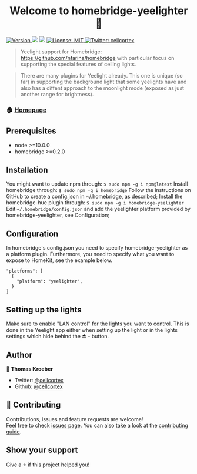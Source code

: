 <h1 align="center">Welcome to homebridge-yeelighter 👋</h1>
<p>
  <a href="https://www.npmjs.com/package/homebridge-yeelighter" target="_blank">
    <img alt="Version" src="https://img.shields.io/npm/v/homebridge-yeelighter.svg">
  </a>
  <img src="https://img.shields.io/badge/node-%3E%3D10.0.0-blue.svg" />
  <img src="https://img.shields.io/badge/homebridge-%3E%3D0.2.0-blue.svg" />
  <a href="#" target="_blank">
    <img alt="License: MIT" src="https://img.shields.io/badge/License-MIT-yellow.svg" />
  </a>
  <a href="https://twitter.com/cellcortex" target="_blank">
    <img alt="Twitter: cellcortex" src="https://img.shields.io/twitter/follow/cellcortex.svg?style=social" />
  </a>
</p>

> Yeelight support for Homebridge: https://github.com/nfarina/homebridge with particular focus on supporting the special features of ceiling lights.

> There are many plugins for Yeelight already. This one is unique (so far) in supporting the
> background light that some yeelights have and also has a diffent approach to the moonlight mode (exposed as just another range for brightness).

### 🏠 [Homepage](https://github.com/cellcortex/homebridge-yeelighter)

## Prerequisites

- node >=10.0.0
- homebridge >=0.2.0

## Installation

You might want to update npm through:
`$ sudo npm -g i npm@latest`
Install homebridge through:
`$ sudo npm -g i homebridge`
Follow the instructions on GitHub to create a config.json in ~/.homebridge, as described;
Install the homebridge-hue plugin through:
`$ sudo npm -g i homebridge-yeelighter`
Edit `~/.homebridge/config.json` and add the yeelighter platform provided by homebridge-yeelighter, see Configuration;

## Configuration

In homebridge's config.json you need to specify homebridge-yeelighter as a platform plugin. Furthermore, you need to specify what you want to expose to HomeKit, see the example below.

```
"platforms": [
  {
    "platform": "yeelighter",
  }
]
```

## Setting up the lights

Make sure to enable "LAN control" for the lights you want to control. This is done in the Yeelight app either when setting up the light or in the lights settings which hide behind the ⏏ - button.

## Author

👤 **Thomas Kroeber**

- Twitter: [@cellcortex](https://twitter.com/cellcortex)
- Github: [@cellcortex](https://github.com/cellcortex)

## 🤝 Contributing

Contributions, issues and feature requests are welcome!<br />Feel free to check [issues page](http://github.com/cellcortex/homebridge-yeelighter/issues). You can also take a look at the [contributing guide](git://github.com/cellcortex/homebridge-yeelighter/blob/master/CONTRIBUTING.md).

## Show your support

Give a ⭐️ if this project helped you!
